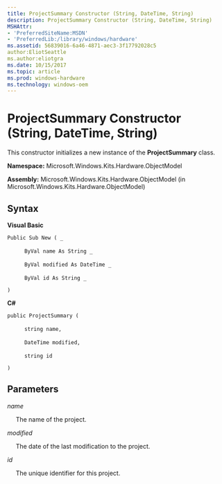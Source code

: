 ```yaml
---
title: ProjectSummary Constructor (String, DateTime, String)
description: ProjectSummary Constructor (String, DateTime, String)
MSHAttr:
- 'PreferredSiteName:MSDN'
- 'PreferredLib:/library/windows/hardware'
ms.assetid: 56839016-6a46-4871-aec3-3f17792028c5
author:EliotSeattle
ms.author:eliotgra
ms.date: 10/15/2017
ms.topic: article
ms.prod: windows-hardware
ms.technology: windows-oem
---
```


# ProjectSummary Constructor (String, DateTime, String)


This constructor initializes a new instance of the **ProjectSummary** class.

**Namespace:** Microsoft.Windows.Kits.Hardware.ObjectModel

**Assembly:** Microsoft.Windows.Kits.Hardware.ObjectModel (in Microsoft.Windows.Kits.Hardware.ObjectModel)

## <span id="Syntax"></span><span id="syntax"></span><span id="SYNTAX"></span>Syntax


**Visual Basic**

`Public Sub New ( _`

          `ByVal name As String _`

          `ByVal modified As DateTime _`

          `ByVal id As String _`

`)`

**C#**

`public ProjectSummary (`

          `string name, `

          `DateTime modified,`

          `string id`

`)`

## <span id="Parameters"></span><span id="parameters"></span><span id="PARAMETERS"></span>Parameters


*name*

     The name of the project.

*modified*

     The date of the last modification to the project.

*id*

     The unique identifier for this project.

 

 






